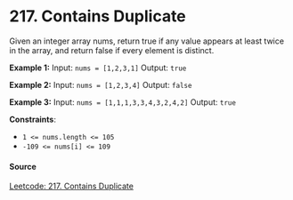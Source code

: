 # 217. Contains Duplicate

Given an integer array nums, return true if any value appears at least twice in the array, and return false if every element is distinct.

**Example 1:**
Input: `nums = [1,2,3,1]`
Output: `true`

**Example 2:**
Input: `nums = [1,2,3,4]`
Output: `false`

**Example 3:**
Input: `nums = [1,1,1,3,3,4,3,2,4,2]`
Output: `true`

**Constraints**:

- `1 <= nums.length <= 105`
- `-109 <= nums[i] <= 109`

#### Source

[Leetcode: 217. Contains Duplicate](https://leetcode.com/problems/contains-duplicate/)
